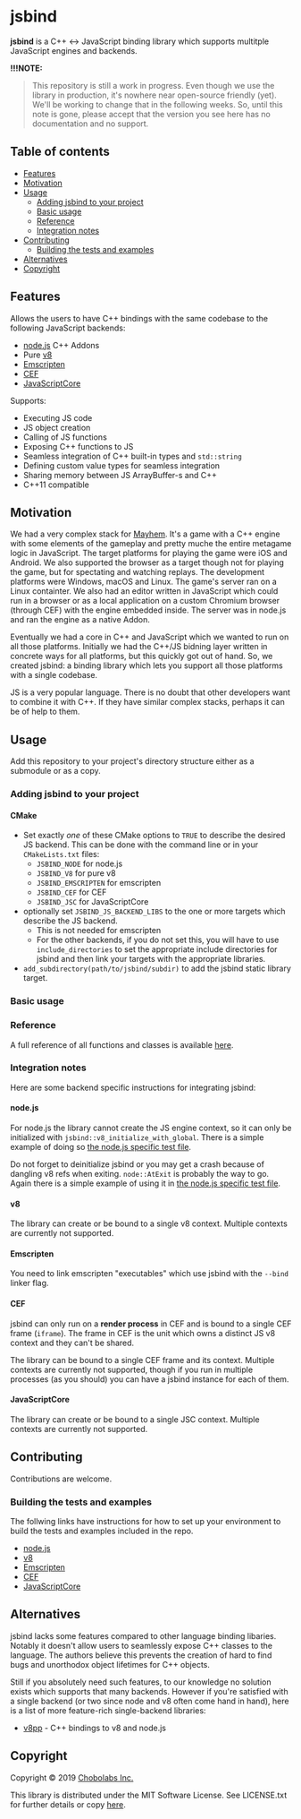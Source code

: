 # jsbind

**jsbind** is a C++ :left_right_arrow: JavaScript binding library which supports multitple JavaScript engines and backends.

**!!!NOTE:**

> This repository is still a work in progress. Even though we use the library in production, it's nowhere near open-source friendly (yet). We'll be working to change that in the following weeks. So, until this note is gone, please accept that the version you see here has no documentation and no support.

## Table of contents

- [Features](#features)
- [Motivation](#motivation)
- [Usage](#usage)
  - [Adding jsbind to your project](#adding-jsbind-to-your-project)
  - [Basic usage](#basic-usage)
  - [Reference](#reference)
  - [Integration notes](#integration-notes)
- [Contributing](#contributing)
  - [Building the tests and examples](#building-the-tests-and-examples)
- [Alternatives](#alternatives)
- [Copyright](#copyright)

## Features

Allows the users to have C++ bindings with the same codebase to the following JavaScript backends:

* [node.js](https://nodejs.org/) C++ Addons
* Pure [v8](https://v8.dev/)
* [Emscripten](https://emscripten.org/)
* [CEF](https://bitbucket.org/chromiumembedded/cef)
* [JavaScriptCore](https://trac.webkit.org/wiki/JavaScriptCore)

Supports:

* Executing JS code
* JS object creation
* Calling of JS functions
* Exposing C++ functions to JS
* Seamless integration of C++ built-in types and `std::string`
* Defining custom value types for seamless integration
* Sharing memory between JS ArrayBuffer-s and C++
* C++11 compatible

## Motivation

We had a very complex stack for [Mayhem](http://www.playmayhem.com/). It's a game with a C++ engine with some elements of the gameplay and pretty muche the entire metagame logic in JavaScript. The target platforms for playing the game were iOS and Android. We also supported the browser as a target though not for playing the game, but for spectating and watching replays. The development platforms were Windows, macOS and Linux. The game's server ran on a Linux containter. We also had an editor written in JavaScript which could run in a browser or as a local application on a custom Chromium browser (through CEF) with the engine embedded inside. The server was in node.js and ran the engine as a native Addon.

Eventually we had a core in C++ and JavaScript which we wanted to run on all those platforms. Initially we had the C++/JS bidning layer written in concrete ways for all platforms, but this quickly got out of hand. So, we created jsbind: a binding library which lets you support all those platforms with a single codebase.

JS is a very popular language. There is no doubt that other developers want to combine it with C++. If they have similar complex stacks, perhaps it can be of help to them.

## Usage

Add this repository to your project's directory structure either as a submodule or as a copy.

### Adding jsbind to your project

#### CMake

* Set exactly *one* of these CMake options to `TRUE` to describe the desired JS backend. This can be done with the command line or in your `CMakeLists.txt` files:
    * `JSBIND_NODE` for node.js
    * `JSBIND_V8` for pure v8
    * `JSBIND_EMSCRIPTEN` for emscripten
    * `JSBIND_CEF` for CEF
    * `JSBIND_JSC` for JavaScriptCore
* optionally set `JSBIND_JS_BACKEND_LIBS` to the one or more targets which describe the JS backend.
    * This is not needed for emscripten
    * For the other backends, if you do not set this, you will have to use `include_directories` to set the appropriate include directories for jsbind and then link your targets with the appropriate libraries.
* `add_subdirectory(path/to/jsbind/subdir)` to add the jsbind static library target.

### Basic usage

### Reference

A full reference of all functions and classes is available [here](doc/reference.md).

### Integration notes

Here are some backend specific instructions for integrating jsbind:

#### node.js

For node.js the library cannot create the JS engine context, so it can only be initialized with `jsbind::v8_initialize_with_global`. There is a simple example of doing so [the node.js specific test file](test/test_node_main.cpp).

Do not forget to deinitialize jsbind or you may get a crash because of dangling v8 refs when exiting. `node::AtExit` is probably the way to go. Again there is a simple example of using it in [the node.js specific test file](test/test_node_main.cpp).

#### v8

The library can create or be bound to a single v8 context. Multiple contexts are currently not supported.

#### Emscripten

You need to link emscripten "executables" which use jsbind with the `--bind` linker flag.

#### CEF

jsbind can only run on a **render process** in CEF and is bound to a single CEF frame (`iframe`). The frame in CEF is the unit which owns a distinct JS v8 context and they can't be shared.

The library can be bound to a single CEF frame and its context. Multiple contexts are currently not supported, though if you run in multiple processes (as you should) you can have a jsbind instance for each of them.

#### JavaScriptCore

The library can create or be bound to a single JSC context. Multiple contexts are currently not supported.

## Contributing

Contributions are welcome.

### Building the tests and examples

The follwing links have instructions for how to set up your environment to build the tests and examples included in the repo.

* [node.js](doc/tests-examples-node.md)
* [v8](doc/tests-examples-v8.md)
* [Emscripten](doc/tests-examples-em.md)
* [CEF](doc/tests-examples-cef.md)
* [JavaScriptCore](doc/tests-examples-jsc.md)

## Alternatives

jsbind lacks some features compared to other language binding libaries. Notably it doesn't allow users to seamlessly expose C++ classes to the language. The authors believe this prevents the creation of hard to find bugs and unorthodox object lifetimes for C++ objects.

Still if you absolutely need such features, to our knowledge no solution exists which supports that many backends. However if you're satisfied with a single backend (or two since node and v8 often come hand in hand), here is a list of more feature-rich single-backend libraries:

* [v8pp](https://github.com/pmed/v8pp) - C++ bindings to v8 and node.js

## Copyright

Copyright &copy; 2019 [Chobolabs Inc.](http://www.chobolabs.com/)

This library is distributed under the MIT Software License. See LICENSE.txt for further details or copy [here](http://opensource.org/licenses/MIT).
